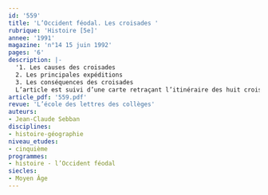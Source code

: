 ```yaml
---
id: '559'
title: 'L’Occident féodal. Les croisades '
rubrique: 'Histoire [5e]'
annee: '1991'
magazine: 'n°14 15 juin 1992'
pages: '6'
description: |-
  '1. Les causes des croisades
  2. Les principales expéditions
  3. Les conséquences des croisades
  L’article est suivi d’une carte retraçant l’itinéraire des huit croisades, ainsi que d’une carte des États chrétiens d’Orient.'
article_pdf: '559.pdf'
revue: 'L’école des lettres des collèges'
auteurs:
- Jean-Claude Sebban
disciplines:
- histoire-géographie
niveau_etudes:
- cinquième
programmes:
- histoire - l’Occident féodal
siecles:
- Moyen Âge
---
```


